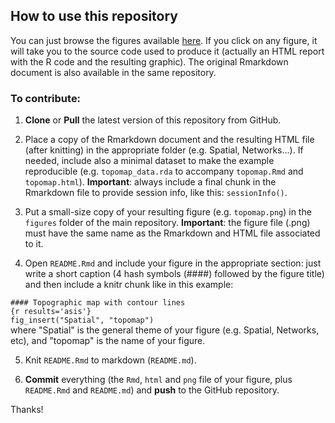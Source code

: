 
## How to use this repository

You can just browse the figures available [here](https://github.com/PJordano-Lab/R-figures). If you click on any figure, it will take you to the source code used to produce it (actually an HTML report with the R code and the resulting graphic). The original Rmarkdown document is also available in the same repository.


### To contribute:

1. **Clone** or **Pull** the latest version of this repository from GitHub.

2. Place a copy of the Rmarkdown document and the resulting HTML file (after knitting) in the appropriate folder (e.g. Spatial, Networks...). If needed, include also a minimal dataset to make the example reproducible (e.g. `topomap_data.rda` to accompany `topomap.Rmd` and `topomap.html`).
**Important**: always include a final chunk in the Rmarkdown file to provide session info, like this: `sessionInfo()`.

3. Put a small-size copy of your resulting figure (e.g. `topomap.png`) in the `figures` folder of the main repository. **Important**: the figure file (.png) must have the same name as the Rmarkdown and HTML file associated to it.

4. Open `README.Rmd` and include your figure in the appropriate section: just write a short caption (4 hash symbols (####) followed by the figure title) and then include a knitr chunk like in this example:

`#### Topographic map with contour lines`  
`{r results='asis'}`   
`fig_insert("Spatial", "topomap")`  
where "Spatial" is the general theme of your figure (e.g. Spatial, Networks, etc), and "topomap" is the name of your figure.
    
5. Knit `README.Rmd` to markdown (`README.md`).
    
6. **Commit** everything (the `Rmd`, `html` and `png` file of your figure, plus `README.Rmd` and `README.md`) and **push**  to the GitHub repository.

Thanks!

